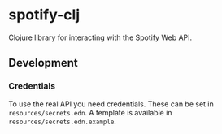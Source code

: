 # spotify-clj

Clojure library for interacting with the Spotify Web API.

## Development

### Credentials

To use the real API you need credentials. These can be set in `resources/secrets.edn`. A template is available in `resources/secrets.edn.example`.
